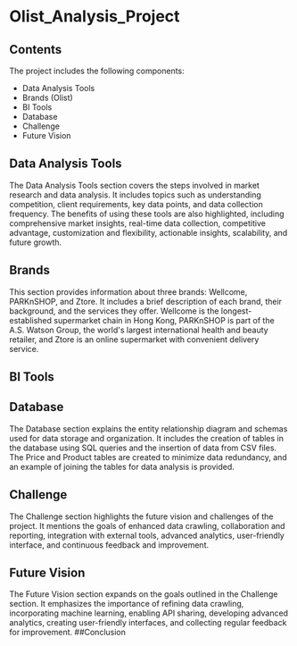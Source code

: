 # Olist_Analysis_Project

## Contents

The project includes the following components:

- Data Analysis Tools
- Brands (Olist)
- BI Tools
- Database
- Challenge
- Future Vision

## Data Analysis Tools

The Data Analysis Tools section covers the steps involved in market research and data analysis. It includes topics such as understanding competition, client requirements, key data points, and data collection frequency. The benefits of using these tools are also highlighted, including comprehensive market insights, real-time data collection, competitive advantage, customization and flexibility, actionable insights, scalability, and future growth.

## Brands

This section provides information about three brands: Wellcome, PARKnSHOP, and Ztore. It includes a brief description of each brand, their background, and the services they offer. Wellcome is the longest-established supermarket chain in Hong Kong, PARKnSHOP is part of the A.S. Watson Group, the world's largest international health and beauty retailer, and Ztore is an online supermarket with convenient delivery service.
## BI Tools

## Database

The Database section explains the entity relationship diagram and schemas used for data storage and organization. It includes the creation of tables in the database using SQL queries and the insertion of data from CSV files. The Price and Product tables are created to minimize data redundancy, and an example of joining the tables for data analysis is provided.

## Challenge

The Challenge section highlights the future vision and challenges of the project. It mentions the goals of enhanced data crawling, collaboration and reporting, integration with external tools, advanced analytics, user-friendly interface, and continuous feedback and improvement.

## Future Vision

The Future Vision section expands on the goals outlined in the Challenge section. It emphasizes the importance of refining data crawling, incorporating machine learning, enabling API sharing, developing advanced analytics, creating user-friendly interfaces, and collecting regular feedback for improvement.
##Conclusion
